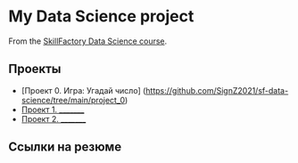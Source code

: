 # My Data Science project

From the [SkillFactory Data Science course](http://skillfactory.ru/dtd-scientist).

## Проекты

* [Проект 0. Игра: Угадай число] (https://github.com/SignZ2021/sf-data-science/tree/main/project_0)
* [Проект 1. _______](___)
* [Проект 2. _______](___)

## Ссылки на резюме

